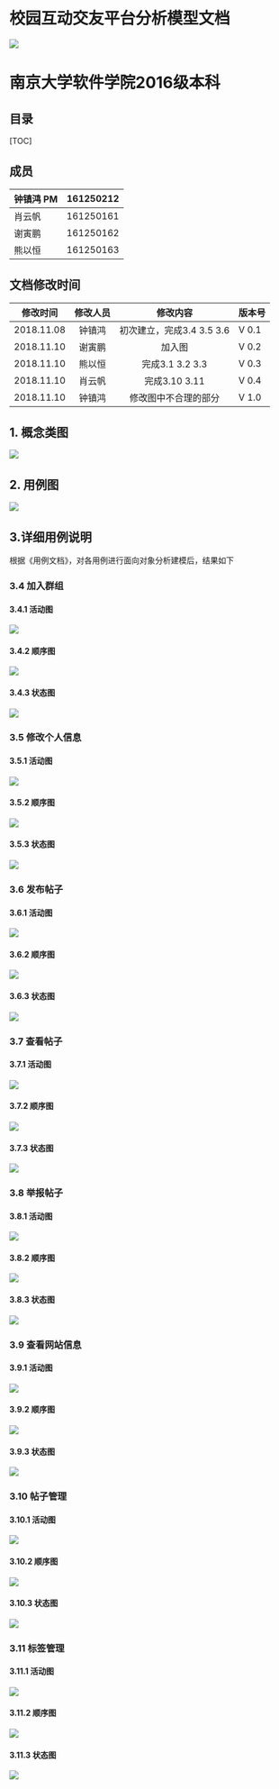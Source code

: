 # 校园互动交友平台分析模型文档

![](logo.png)

# 南京大学软件学院2016级本科



## 目录

[TOC]

## 成员

| 钟镇鸿 PM | 161250212 |
| --------- | --------- |
| 肖云帆    | 161250161 |
| 谢寅鹏    | 161250162 |
| 熊以恒    | 161250163 |

## 文档修改时间

|  修改时间  | 修改人员 |         修改内容          | 版本号 |
| :--------: | :------: | :-----------------------: | ------ |
| 2018.11.08 |  钟镇鸿  | 初次建立，完成3.4 3.5 3.6 | V 0.1  |
| 2018.11.10 |  谢寅鹏  |          加入图           | V 0.2  |
| 2018.11.10 |  熊以恒  |      完成3.1 3.2 3.3      | V 0.3  |
| 2018.11.10 |  肖云帆  |       完成3.10 3.11       | V 0.4  |
| 2018.11.10 |  钟镇鸿  |   修改图中不合理的部分    | V 1.0  |



## 1. 概念类图

![](概念类图.png)



## 2. 用例图

![](用例图.png)



## 3.详细用例说明

根据《用例文档》，对各用例进行面向对象分析建模后，结果如下



### 3.4 加入群组

#### 3.4.1 活动图

![](加入群组活动图.png)



#### 3.4.2 顺序图

![](加入群组顺序图.png)



#### 3.4.3 状态图

![](加入群组状态图.png)



### 3.5 修改个人信息

#### 3.5.1 活动图

![](修改个人信息活动图.png)



#### 3.5.2 顺序图

![](修改个人信息顺序图.png)



#### 3.5.3 状态图

![](修改个人信息状态图.png)



### 3.6 发布帖子

#### 3.6.1 活动图

![](发表帖子活动图.png)



#### 3.6.2 顺序图

![](发布帖子顺序图.png)



#### 3.6.3 状态图

![](发布帖子状态图.png)


### 3.7 查看帖子
#### 3.7.1 活动图
<img src='./img/checkpost_activity.jpg'></img>
#### 3.7.2 顺序图
<img src="./img/checkpost_sequence.jpg"></img>

#### 3.7.3 状态图
<img src="./img/checkpost_state.jpg"></img>


### 3.8 举报帖子
#### 3.8.1 活动图
![](举报帖子活动图.png)

#### 3.8.2 顺序图
<img src="./img/deletepost_sequence.jpg"></img>

#### 3.8.3 状态图
<img src="./img/deletepost_state.jpg"></img>

### 3.9 查看网站信息
#### 3.9.1 活动图
<img src="./img/checksite_activity.jpg"></img>
#### 3.9.2 顺序图
<img src="./img/checksite_sequence.jpg"></img>
#### 3.9.3 状态图
<img src="./img/checksite_state.jpg"></img>













### 3.10 帖子管理

#### 3.10.1 活动图

![](帖子管理活动图.png)



#### 3.10.2 顺序图

![](帖子管理顺序图.png)



#### 3.10.3 状态图

![](帖子管理状态图.png)

### 3.11 标签管理

#### 3.11.1 活动图

![](标签管理活动图.png)



#### 3.11.2 顺序图

![](标签管理顺序图.png)



#### 3.11.3 状态图

![](标签管理状态图.png)
